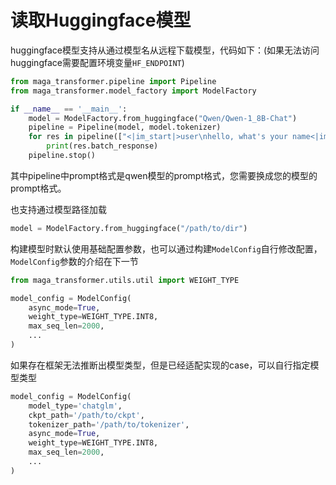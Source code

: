 # 读取Huggingface模型
huggingface模型支持从通过模型名从远程下载模型，代码如下：(如果无法访问huggingface需要配置环境变量`HF_ENDPOINT`)
``` python
from maga_transformer.pipeline import Pipeline
from maga_transformer.model_factory import ModelFactory

if __name__ == '__main__':
    model = ModelFactory.from_huggingface("Qwen/Qwen-1_8B-Chat")
    pipeline = Pipeline(model, model.tokenizer)
    for res in pipeline(["<|im_start|>user\nhello, what's your name<|im_end|>\n<|im_start|>assistant\n"], max_new_tokens = 100):
        print(res.batch_response)
    pipeline.stop()
```
其中pipeline中prompt格式是qwen模型的prompt格式，您需要换成您的模型的prompt格式。

也支持通过模型路径加载
``` python
model = ModelFactory.from_huggingface("/path/to/dir")
```
构建模型时默认使用基础配置参数，也可以通过构建`ModelConfig`自行修改配置，`ModelConfig`参数的介绍在下一节
``` python
from maga_transformer.utils.util import WEIGHT_TYPE

model_config = ModelConfig(
    async_mode=True,
    weight_type=WEIGHT_TYPE.INT8,
    max_seq_len=2000,
    ...
)
```

如果存在框架无法推断出模型类型，但是已经适配实现的case，可以自行指定模型类型
``` python
model_config = ModelConfig(
    model_type='chatglm',
    ckpt_path='/path/to/ckpt',
    tokenizer_path='/path/to/tokenizer',
    async_mode=True,
    weight_type=WEIGHT_TYPE.INT8,
    max_seq_len=2000,
    ...
)
```